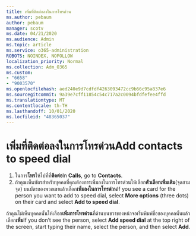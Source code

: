 ```yaml
---
title: เพิ่มที่ติดต่อลงในการโทรด่วน
ms.author: pebaum
author: pebaum
manager: scotv
ms.date: 04/21/2020
ms.audience: Admin
ms.topic: article
ms.service: o365-administration
ROBOTS: NOINDEX, NOFOLLOW
localization_priority: Normal
ms.collection: Adm_O365
ms.custom:
- "6658"
- "9003570"
ms.openlocfilehash: aed240e9d7cdfdf4263093472cc9b66c95a837e6
ms.sourcegitcommit: 9a39e7cff11854c54c717a2c0094bfdfefee4ffd
ms.translationtype: MT
ms.contentlocale: th-TH
ms.lasthandoff: 10/01/2020
ms.locfileid: "48365037"
---
```

# <a name="add-contacts-to-speed-dial"></a><span data-ttu-id="94cbb-102">เพิ่มที่ติดต่อลงในการโทรด่วน</span><span class="sxs-lookup"><span data-stu-id="94cbb-102">Add contacts to speed dial</span></span>

1. <span data-ttu-id="94cbb-103">ในการ**โทร**ให้ไปที่ที่**ติดต่อ**</span><span class="sxs-lookup"><span data-stu-id="94cbb-103">In  **Calls**, go to  **Contacts**.</span></span>
2. <span data-ttu-id="94cbb-104">ถ้าคุณเห็นบัตรสำหรับบุคคลที่คุณต้องการเพิ่มลงในการโทรด่วนให้เลือก**ตัวเลือกเพิ่มเติม**(จุดสามจุด) บนบัตรของพวกเขาแล้วเลือก**เพิ่มลงในการโทรด่วน**</span><span class="sxs-lookup"><span data-stu-id="94cbb-104">If you see a card for the person you want to add to speed dial, select  **More options**  (three dots) on their card and select  **Add to speed dial**.</span></span>

<span data-ttu-id="94cbb-105">ถ้าคุณไม่เห็นบุคคลนั้นให้เลือก**เพิ่มการโทรด่วน**ที่ด้านบนขวาของหน้าจอเริ่มพิมพ์ชื่อของบุคคลนั้นแล้วเลือก**เพิ่ม**</span><span class="sxs-lookup"><span data-stu-id="94cbb-105">If you don’t see the person, select  **Add speed dial**  at the top right of the screen, start typing their name, select the person, and then select  **Add**.</span></span>
